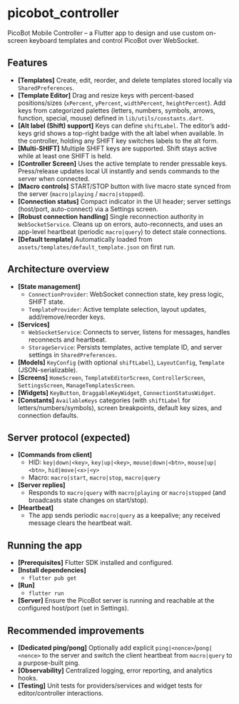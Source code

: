 # picobot_controller

PicoBot Mobile Controller – a Flutter app to design and use custom on-screen keyboard templates and control PicoBot over WebSocket.

## Features

- **[Templates]** Create, edit, reorder, and delete templates stored locally via `SharedPreferences`.
- **[Template Editor]** Drag and resize keys with percent-based positions/sizes (`xPercent`, `yPercent`, `widthPercent`, `heightPercent`). Add keys from categorized palettes (letters, numbers, symbols, arrows, function, special, mouse) defined in `lib/utils/constants.dart`.
- **[Alt label (Shift) support]** Keys can define `shiftLabel`. The editor’s add-keys grid shows a top-right badge with the alt label when available. In the controller, holding any SHIFT key switches labels to the alt form.
- **[Multi-SHIFT]** Multiple SHIFT keys are supported. Shift stays active while at least one SHIFT is held.
- **[Controller Screen]** Uses the active template to render pressable keys. Press/release updates local UI instantly and sends commands to the server when connected.
- **[Macro controls]** START/STOP button with live macro state synced from the server (`macro|playing` / `macro|stopped`).
- **[Connection status]** Compact indicator in the UI header; server settings (host/port, auto-connect) via a Settings screen.
- **[Robust connection handling]** Single reconnection authority in `WebSocketService`. Cleans up on errors, auto-reconnects, and uses an app-level heartbeat (periodic `macro|query`) to detect stale connections.
- **[Default template]** Automatically loaded from `assets/templates/default_template.json` on first run.

## Architecture overview

- **[State management]**
  - `ConnectionProvider`: WebSocket connection state, key press logic, SHIFT state.
  - `TemplateProvider`: Active template selection, layout updates, add/remove/reorder keys.
- **[Services]**
  - `WebSocketService`: Connects to server, listens for messages, handles reconnects and heartbeat.
  - `StorageService`: Persists templates, active template ID, and server settings in `SharedPreferences`.
- **[Models]** `KeyConfig` (with optional `shiftLabel`), `LayoutConfig`, `Template` (JSON-serializable).
- **[Screens]** `HomeScreen`, `TemplateEditorScreen`, `ControllerScreen`, `SettingsScreen`, `ManageTemplatesScreen`.
- **[Widgets]** `KeyButton`, `DraggableKeyWidget`, `ConnectionStatusWidget`.
- **[Constants]** `AvailableKeys` categories (with `shiftLabel` for letters/numbers/symbols), screen breakpoints, default key sizes, and connection defaults.

## Server protocol (expected)

- **[Commands from client]**
  - HID: `key|down|<key>`, `key|up|<key>`, `mouse|down|<btn>`, `mouse|up|<btn>`, `hid|move|<x>|<y>`
  - Macro: `macro|start`, `macro|stop`, `macro|query`
- **[Server replies]**
  - Responds to `macro|query` with `macro|playing` or `macro|stopped` (and broadcasts state changes on start/stop).
- **[Heartbeat]**
  - The app sends periodic `macro|query` as a keepalive; any received message clears the heartbeat wait.

## Running the app

- **[Prerequisites]** Flutter SDK installed and configured.
- **[Install dependencies]**
  - `flutter pub get`
- **[Run]**
  - `flutter run`
- **[Server]** Ensure the PicoBot server is running and reachable at the configured host/port (set in Settings).

## Recommended improvements

- **[Dedicated ping/pong]** Optionally add explicit `ping|<nonce>`/`pong|<nonce>` to the server and switch the client heartbeat from `macro|query` to a purpose-built ping.
- **[Observability]** Centralized logging, error reporting, and analytics hooks.
- **[Testing]** Unit tests for providers/services and widget tests for editor/controller interactions.
